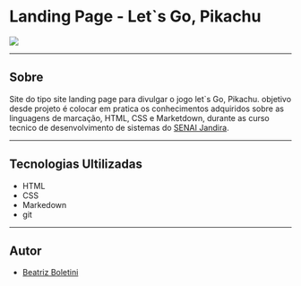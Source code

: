 # Landing Page - Let`s Go, Pikachu

![](./screenshot/Captura%20de%20Tela%202024-09-06%20às%2009.26.46.png)

---
## Sobre 

Site do tipo site landing page para divulgar o jogo
let`s Go, Pikachu.
objetivo desde projeto é colocar em pratica os conhecimentos adquiridos sobre as linguagens de marcação, HTML, CSS e Marketdown, durante as curso tecnico de desenvolvimento de sistemas do [SENAI Jandira](https://sp.senai.br/unidade/jandira/). 

---

## Tecnologias Ultilizadas 
- HTML
- CSS
- Markedown
- git

---
## Autor 
- [Beatriz Boletini](https://www.linkedin.com/in/beatriz-boletini-95b6b5295/)